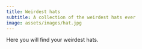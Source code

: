 ```yaml
---
title: Weirdest hats
subtitle: A collection of the weirdest hats ever
image: assets/images/hat.jpg
---
```

Here you will find your weirdest hats.
